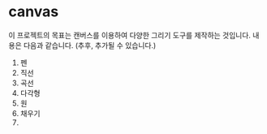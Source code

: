 # canvas
이 프로젝트의 목표는 캔버스를 이용하여 다양한 그리기 도구를 제작하는 것입니다.
내용은 다음과 같습니다. (추후, 추가될 수 있습니다.)

1. 펜
2. 직선
3. 곡선
4. 다각형
5. 원
6. 채우기
7. 
